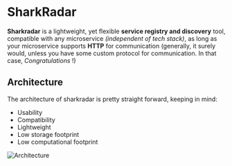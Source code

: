 # SharkRadar
**Sharkradar** is a lightweight, yet flexible **service registry and discovery** tool, compatible with any microservice *(independent of tech stack)*, as long as your microservice supports **HTTP** for communication (generally, it surely would, unless you have some custom protocol for communication. In that case, *Congratulations* !)

## Architecture
The architecture of sharkradar is pretty straight forward, keeping in mind:

 - Usability
 - Compatibility
 - Lightweight
 - Low storage footprint
 - Low computational footprint

![Architecture](https://github.com/bmonikraj/sharkradar/blob/master/architectural%20diagram.png)

